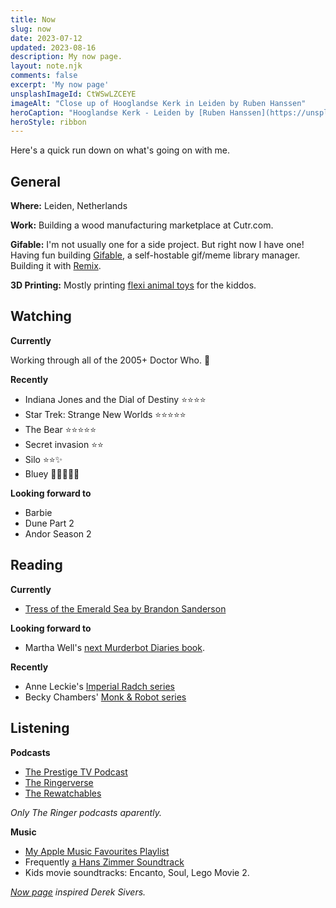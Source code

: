 ```yaml
---
title: Now
slug: now
date: 2023-07-12
updated: 2023-08-16
description: My now page.
layout: note.njk
comments: false
excerpt: 'My now page'
unsplashImageId: CtWSwLZCEYE
imageAlt: "Close up of Hooglandse Kerk in Leiden by Ruben Hanssen"
heroCaption: "Hooglandse Kerk - Leiden by [Ruben Hanssen](https://unsplash.com/@rhfhanssen)"
heroStyle: ribbon
---
```


Here's a quick run down on what's going on with me. 

## General

**Where:** Leiden, Netherlands

**Work:** Building a wood manufacturing marketplace at Cutr.com.

**Gifable:** I'm not usually one for a side project. But right now I have one! Having fun building [Gifable](https://www.gifable.club), a self-hostable gif/meme library manager. Building it with [Remix](https://remix.run).

**3D Printing:** Mostly printing [flexi animal toys](https://www.printables.com/@pietvz_198699/collections/729183) for the kiddos.

## Watching

**Currently**

Working through all of the 2005+ Doctor Who. 🕺

**Recently**

- Indiana Jones and the Dial of Destiny ⭐️⭐️⭐️⭐️
- Star Trek: Strange New Worlds ⭐️⭐️⭐️⭐️⭐️
- The Bear ⭐️⭐️⭐️⭐️⭐️
- Secret invasion ⭐️⭐️
- Silo ⭐️⭐️✨
- Bluey 💙💙💙💙💙

**Looking forward to**

- Barbie
- Dune Part 2
- Andor Season 2

## Reading

**Currently**

- [Tress of the Emerald Sea by Brandon Sanderson](https://bookwyrm.social/book/1097115/s/tress-of-the-emerald-sea)

**Looking forward to**

- Martha Well's [next Murderbot Diaries book](https://bookwyrm.social/book/796937/s/system-collapse).

**Recently**

- Anne Leckie's [Imperial Radch series](https://bookwyrm.social/book/103341/s/the-imperial-radch-trilogy)
- Becky Chambers' [Monk & Robot series](https://bookwyrm.social/series/by/505?series_name=Monk%20%26%20Robot)

## Listening

**Podcasts**

- [The Prestige TV Podcast](https://www.theringer.com/prestige-tv-podcast)
- [The Ringerverse](https://www.theringer.com/the-ringer-verse-podcast)
- [The Rewatchables](https://www.theringer.com/the-rewatchables)

_Only The Ringer podcasts aparently._

**Music**

- [My Apple Music Favourites Playlist](https://music.apple.com/nl/playlist/favourites-mix/pl.pm-20e9f373919da080e7f2cffc56b30295?l=en)
- Frequently [a Hans Zimmer Soundtrack](https://indieweb.social/@pietvanzoen/109778733446478350)
- Kids movie soundtracks: Encanto, Soul, Lego Movie 2. 

<aside>
<p><em><a href="https://nownownow.com/about">Now page</a> inspired Derek Sivers.</em></p>
</aside>
